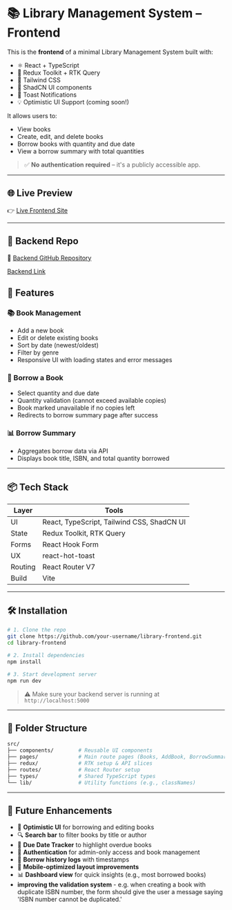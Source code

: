 # 📚 Library Management System – Frontend

This is the **frontend** of a minimal Library Management System built with:

- ⚛️ React + TypeScript
- 🔁 Redux Toolkit + RTK Query
- 🎨 Tailwind CSS
- 🧩 ShadCN UI components
- 💬 Toast Notifications
- 💡 Optimistic UI Support (coming soon!)

It allows users to:

- View books
- Create, edit, and delete books
- Borrow books with quantity and due date
- View a borrow summary with total quantities

> ✅ **No authentication required** – it's a publicly accessible app.

---

## 🌐 Live Preview

👉 [Live Frontend Site](https://redux-library-management-system-by.vercel.app/)

---

## 🚀 Backend Repo

🔗 [Backend GitHub Repository](https://github.com/alifa-ara-heya/Library-Management-API)

[Backend Link](https://library-management-api-eta.vercel.app)

## 🧠 Features

### 📚 Book Management

- Add a new book
- Edit or delete existing books
- Sort by date (newest/oldest)
- Filter by genre
- Responsive UI with loading states and error messages

### 📝 Borrow a Book

- Select quantity and due date
- Quantity validation (cannot exceed available copies)
- Book marked unavailable if no copies left
- Redirects to borrow summary page after success

### 📊 Borrow Summary

- Aggregates borrow data via API
- Displays book title, ISBN, and total quantity borrowed

---

## 📦 Tech Stack

| Layer   | Tools                                      |
| ------- | ------------------------------------------ |
| UI      | React, TypeScript, Tailwind CSS, ShadCN UI |
| State   | Redux Toolkit, RTK Query                   |
| Forms   | React Hook Form                            |
| UX      | react-hot-toast                            |
| Routing | React Router V7                            |
| Build   | Vite                                       |

---

## 🛠 Installation

```bash
# 1. Clone the repo
git clone https://github.com/your-username/library-frontend.git
cd library-frontend

# 2. Install dependencies
npm install

# 3. Start development server
npm run dev
```

> ⚠️ Make sure your backend server is running at `http://localhost:5000`

---

## 🧩 Folder Structure

```bash
src/
├── components/        # Reusable UI components
├── pages/             # Main route pages (Books, AddBook, BorrowSummary)
├── redux/             # RTK setup & API slices
├── routes/            # React Router setup
├── types/             # Shared TypeScript types
└── lib/               # Utility functions (e.g., classNames)
```

---

## 🔮 Future Enhancements

- 🧠 **Optimistic UI** for borrowing and editing books
- 🔍 **Search bar** to filter books by title or author
- 📅 **Due Date Tracker** to highlight overdue books
- 👥 **Authentication** for admin-only access and book management
- 📝 **Borrow history logs** with timestamps
- 📱 **Mobile-optimized layout improvements**
- 📊 **Dashboard view** for quick insights (e.g., most borrowed books)
- **improving the validation system** - e.g. when creating a book with duplicate ISBN number, the form should give the user a message saying 'ISBN number cannot be duplicated.'
